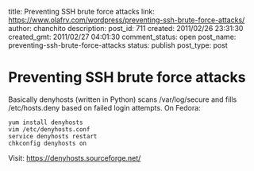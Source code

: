 title: Preventing SSH brute force attacks
link: https://www.olafrv.com/wordpress/preventing-ssh-brute-force-attacks/
author: chanchito
description: 
post_id: 711
created: 2011/02/26 23:31:30
created_gmt: 2011/02/27 04:01:30
comment_status: open
post_name: preventing-ssh-brute-force-attacks
status: publish
post_type: post

# Preventing SSH brute force attacks

Basically denyhosts (written in Python) scans /var/log/secure and fills /etc/hosts.deny based on failed login attempts. On Fedora: 
    
    
    yum install denyhosts
    vim /etc/denyhosts.conf
    service denyhosts restart
    chkconfig denyhosts on
    

Visit: <https://denyhosts.sourceforge.net/>